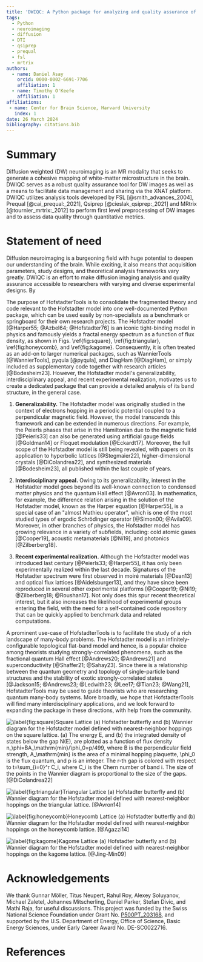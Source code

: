 ```yaml
---
title: 'DWIQC: A Python package for analyzing and quality assurance of diffusion weighted images'
tags:
  - Python
  - neuroimaging
  - diffusion
  - DTI
  - qsiprep
  - prequal
  - fsl
  - mrtrix
authors:
  - name: Daniel Asay
    orcid: 0000-0002-6691-7706
    affiliation: 1
  - name: Timothy O'Keefe
    affiliation: 1
affiliations:
 - name: Center for Brain Science, Harvard University
   index: 1
date: 26 March 2024
bibliography: citations.bib
---
```


# Summary

Diffusion weighted (DW) neuroimaging is an MR modality that seeks to generate a cohesive mapping of white-matter microstructure in the brain. DWIQC serves as a robust quality assurance tool for DW images as well as a means to facilitate data management and sharing via the XNAT platform. DWIQC utilizes analysis tools developed by FSL [@smith_advances_2004], Prequal [@cai_prequal:_2021], Qsiprep [@cieslak_qsiprep:_2021] and MRtrix [@tournier_mrtrix:_2012] to perform first level preprocessing of DW images and to assess data quality through quantitative metrics. 


# Statement of need

Diffusion neuroimaging is a burgeoning field with huge potential to deepen our understanding of the brain. While exciting, it also means that acquisition parameters, study designs, and theoretical analysis frameworks vary greatly. DWIQC is an effort to make diffusion imaging analysis and quality assurance accessible to researchers with varying and diverse experimental designs. By 

The purpose of HofstadterTools is to consolidate the fragmented theory and code relevant to the Hofstadter model into one well-documented Python package, which can be used easily by non-specialists as a benchmark or springboard for their own research projects. The Hofstadter model [@Harper55; @Azbel64; @Hofstadter76] is an iconic tight-binding model in physics and famously yields a fractal energy spectrum as a function of flux density, as shown in Figs. \ref{fig:square}, \ref{fig:triangular}, \ref{fig:honeycomb}, and \ref{fig:kagome}. Consequently, it is often treated as an add-on to larger numerical packages, such as WannierTools [@WannierTools], pyqula [@pyqula], and DiagHam [@DiagHam], or simply included as supplementary code together with research articles [@Bodesheim23]. However, the Hofstadter model's generalizability, interdisciplinary appeal, and recent experimental realization, motivates us to create a dedicated package that can provide a detailed analysis of its band structure, in the general case.

1) **Generalizability.** The Hofstadter model was originally studied in the context of electrons hopping in a periodic potential coupled to a perpendicular magnetic field. However, the model transcends this framework and can be extended in numerous directions. For example, the Peierls phases that arise in the Hamiltonian due to the magnetic field [@Peierls33] can also be generated using artificial gauge fields [@Goldman14] or Floquet modulation [@Eckardt17]. Moreover, the full scope of the Hofstadter model is still being revealed, with papers on its application to hyperbolic lattices [@Stegmaier22], higher-dimensional crystals [@DiColandrea22], and synthesized materials [@Bodesheim23], all published within the last couple of years.

2) **Interdisciplinary appeal.** Owing to its generalizability, interest in the Hofstadter model goes beyond its well-known connection to condensed matter physics and the quantum Hall effect [@Avron03]. In mathematics, for example, the difference relation arising in the solution of the Hofstadter model, known as the Harper equation [@Harper55], is a special case of an "almost Mathieu operator", which is one of the most studied types of ergodic Schrödinger operator [@Simon00; @Avila09]. Moreover, in other branches of physics, the Hofstadter model has growing relevance in a variety of subfields, including: cold atomic gases [@Cooper19], acoustic metamaterials [@Ni19], and photonics [@Zilberberg18].

3) **Recent experimental realization.** Although the Hofstadter model was introduced last century [@Peierls33; @Harper55], it has only been experimentally realized within the last decade. Signatures of the Hofstadter spectrum were first observed in moiré materials [@Dean13] and optical flux lattices [@Aidelsburger13], and they have since been reproduced in several other experimental platforms [@Cooper19; @Ni19; @Zilberberg18; @Roushan17]. Not only does this spur recent theoretical interest, but it also increases the likelihood of experimental groups entering the field, with the need for a self-contained code repository that can be quickly applied to benchmark data and related computations.

A prominent use-case of HofstadterTools is to facilitate the study of a rich landscape of many-body problems. The Hofstadter model is an infinitely-configurable topological flat-band model and hence, is a popular choice among theorists studying strongly-correlated phenomena, such as the fractional quantum Hall effect [@Andrews20; @Andrews21] and superconductivity [@Shaffer21; @Sahay23]. Since there is a relationship between the quantum geometry and topology of single-particle band structures and the stability of exotic strongly-correlated states [@Jackson15; @Andrews23; @Ledwith23; @Lee17; @Tian23; @Wang21], HofstadterTools may be used to guide theorists who are researching quantum many-body systems. More broadly, we hope that HofstadterTools will find many interdisciplinary applications, and we look forward to expanding the package in these directions, with help from the community. 

![\label{fig:square}**Square Lattice** (a) Hofstadter butterfly and (b) Wannier diagram for the Hofstadter model defined with nearest-neighbor hoppings on the square lattice. (a) The energy $E$, and (b) the integrated density of states below the gap $N(E)$, are plotted as a function of flux density $n_\phi=BA_\mathrm{min}/\phi_0=p/499$, where $B$ is the perpendicular field strength, $A_\mathrm{min}$ is the area of a minimal hopping plaquette, $\phi_0$ is the flux quantum, and $p$ is an integer. The $r$-th gap is colored with respect to $t=\sum_{i=0}^r C_i$, where $C_i$ is the Chern number of band $i$. The size of the points in the Wannier diagram is proportional to the size of the gaps. [@DiColandrea22]](butterfly_square_q_499_t_1_col_plane_red-blue_dpi_600_combined-min.png)

![\label{fig:triangular}**Triangular Lattice** (a) Hofstadter butterfly and (b) Wannier diagram for the Hofstadter model defined with nearest-neighbor hoppings on the triangular lattice. [@Avron14]](butterfly_triangular_q_499_t_1_col_plane_jet_period_2_dpi_600_combined-min.png)

![\label{fig:honeycomb}**Honeycomb Lattice** (a) Hofstadter butterfly and (b) Wannier diagram for the Hofstadter model defined with nearest-neighbor hoppings on the honeycomb lattice. [@Agazzi14]](butterfly_honeycomb_q_499_t_1_alpha_1_theta_1_3_col_plane_avron_dpi_1100_combined-min.png)

![\label{fig:kagome}**Kagome Lattice** (a) Hofstadter butterfly and (b) Wannier diagram for the Hofstadter model defined with nearest-neighbor hoppings on the kagome lattice. [@Jing-Min09]](butterfly_kagome_q_499_t_1_alpha_1_theta_1_3_period_8_dpi_600_combined-min.png)

# Acknowledgements

We thank Gunnar Möller, Titus Neupert, Rahul Roy, Alexey Soluyanov, Michael Zaletel, Johannes Mitscherling, Daniel Parker, Stefan Divic, and Mathi Raja, for useful discussions. This project was funded by the Swiss National Science Foundation under Grant No. [P500PT_203168](https://data.snf.ch/grants/grant/203168), and supported by the U.S. Department of Energy, Office of Science, Basic Energy Sciences, under Early Career Award No. DE-SC0022716.

# References
